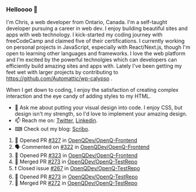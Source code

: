 ### Helloooo 👋

I'm Chris, a web developer from Ontario, Canada. I'm a self-taught developer pursuing a career in web dev. I enjoy building beautiful sites and apps with web technology.
I kick-started my coding journey with freeCodeCamp and claimed five of their certifications.  I currently working on personal projects in JavaScript, especially with React/Next.js, though I'm open to learning other languages and frameworks. I love the web platform and I'm excited by the powerful technolgies which can developers can efficiently build amazing sites and apps with. Lately I've been getting my feet wet with larger projects by contributing to https://github.com/Automattic/wp-calypso .

When I get down to coding, I enjoy the satisfaction of creating complex interaction and the eye candy of adding styles to my HTML. 

- 💬 Ask me about putting your visual design into code. I enjoy CSS, but design isn't my strength, so I'd love to implement your amazing design.
- 📫 Reach me on: [Twitter](https://twitter.com/Christo28120856), [Linkedin](https://www.linkedin.com/in/christopher-stevers-07b9a5204/).
- ⌨ Check out my blog: [Scribo](https://christopherstevers.cf).
<!--
**Christopher-Stevers/Christopher-Stevers** is a ✨ _special_ ✨ repository because its `README.md` (this file) appears on your GitHub profile.

Here are some ideas to get you started:

- 🔭 I’m currently working on ...
- 🌱 I’m currently learning ...
- 👯 I’m looking to collaborate on ...
- 🤔 I’m looking for help with ...
- 😄 Pronouns: ...
- ⚡ Fun fact: ...
-->

<!--START_SECTION:activity-->
1. 💪 Opened PR [#327](https://github.com/OpenQDev/OpenQ-Frontend/pull/327) in [OpenQDev/OpenQ-Frontend](https://github.com/OpenQDev/OpenQ-Frontend)
2. 🗣 Commented on [#322](https://github.com/OpenQDev/OpenQ-Frontend/issues/322) in [OpenQDev/OpenQ-Frontend](https://github.com/OpenQDev/OpenQ-Frontend)
3. 💪 Opened PR [#323](https://github.com/OpenQDev/OpenQ-Frontend/pull/323) in [OpenQDev/OpenQ-Frontend](https://github.com/OpenQDev/OpenQ-Frontend)
4. 🎉 Merged PR [#273](https://github.com/OpenQDev/OpenQ-TestRepo/pull/273) in [OpenQDev/OpenQ-TestRepo](https://github.com/OpenQDev/OpenQ-TestRepo)
5. ❗️ Closed issue [#267](https://github.com/OpenQDev/OpenQ-TestRepo/issues/267) in [OpenQDev/OpenQ-TestRepo](https://github.com/OpenQDev/OpenQ-TestRepo)
6. 💪 Opened PR [#273](https://github.com/OpenQDev/OpenQ-TestRepo/pull/273) in [OpenQDev/OpenQ-TestRepo](https://github.com/OpenQDev/OpenQ-TestRepo)
7. 🎉 Merged PR [#272](https://github.com/OpenQDev/OpenQ-TestRepo/pull/272) in [OpenQDev/OpenQ-TestRepo](https://github.com/OpenQDev/OpenQ-TestRepo)
<!--END_SECTION:activity-->
